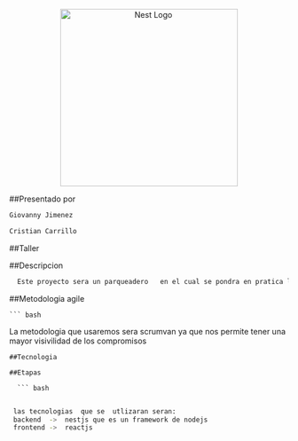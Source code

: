 <p align="center">
  <a href="http://nestjs.com/" target="blank"><img src="https://nestjs.com/img/logo_text.svg" width="320" alt="Nest  Logo" /></a>
</p>



##Presentado por
  ``` bash
Giovanny Jimenez

Cristian Carrillo

  ```
  
  ##Taller

  ##Descripcion

  ``` bash
    Este proyecto sera un parqueadero   en el cual se pondra en pratica lo ultimo  en cuanto a buenas  practicas  y arquitectura de desarrollo, ser usara arquitectura hexagonal (puertos y adaptadores) tambien se manearan los patrones de diseño data builder y cqrs  para test se manejara AAA 

  ```

  ##Metodologia agile

    ``` bash
   La metodologia que usaremos sera scrumvan  ya que nos permite  tener una mayor visivilidad de los  compromisos

  ```
  ##Tecnologia

  ##Etapas 

    ``` bash


  ```


``` bash
 las tecnologias  que se  utlizaran seran:
 backend  ->  nestjs que es un framework de nodejs
 frontend ->  reactjs 

  ```
